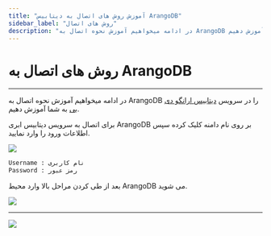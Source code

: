 ```yaml
---
title: "آموزش روش های اتصال به دیتابیس ArangoDB"
sidebar_label: "روش های اتصال"
description: "در ادامه میخواهیم آموزش نحوه اتصال به ArangoDB در سرویس ابری ارانگو دی بی را به شما آموزش دهیم."
---
```


# روش های اتصال به ArangoDB
---
در ادامه میخواهیم آموزش نحوه اتصال به ArangoDB را در سرویس [دیتابیس ارانگو دی بی](https://chabokan.net/services/arangodb/) به شما آموزش دهیم.

برای اتصال به سرویس دیتابیس ابری ArangoDB بر روی نام دامنه کلیک کرده سپس اطلاعات ورود را وارد نمایید.

![](https://s1.chabokan.net/docs/images/arangodb4.jpg)

```bash
Username : نام کاربری
Password : رمز عبور
```

بعد از طی کردن مراحل بالا وارد محیط ArangoDB می شوید.

![](https://s1.chabokan.net/docs/images/arangodb5.jpg)

---
<a href="https://hub.chabokan.net/fa/services/create/arangodb" ><img src="https://s1.chabokan.net/docs/images/arangodb-banner.png" /></a>